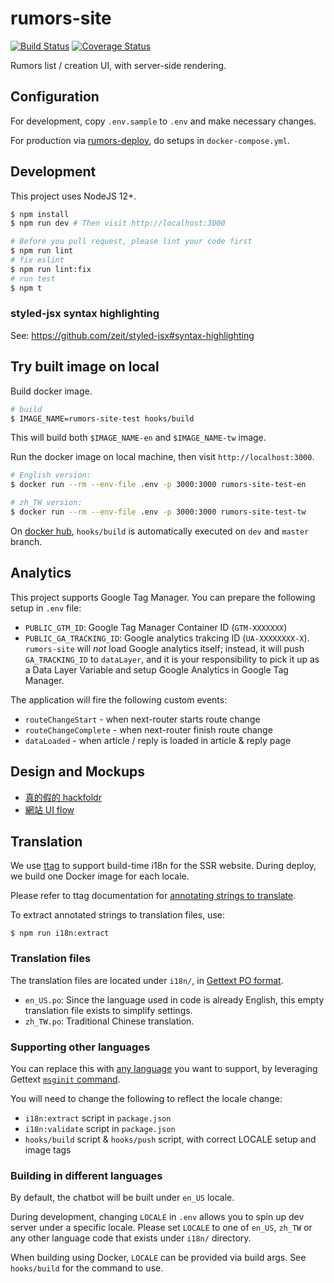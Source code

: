 # rumors-site

[![Build Status](https://travis-ci.org/cofacts/rumors-site.svg?branch=master)](https://travis-ci.org/cofacts/rumors-site) [![Coverage Status](https://coveralls.io/repos/github/cofacts/rumors-site/badge.svg?branch=master)](https://coveralls.io/github/cofacts/rumors-site?branch=master)

Rumors list / creation UI, with server-side rendering.

## Configuration

For development, copy `.env.sample` to `.env` and make necessary changes.

For production via [rumors-deploy](http://github.com/cofacts/rumors-deploy), do setups in `docker-compose.yml`.

## Development

This project uses NodeJS 12+.

``` bash
$ npm install
$ npm run dev # Then visit http://localhost:3000

# Before you pull request, please lint your code first
$ npm run lint
# fix eslint
$ npm run lint:fix
# run test
$ npm t
```
### styled-jsx syntax highlighting

See: https://github.com/zeit/styled-jsx#syntax-highlighting

## Try built image on local

Build docker image.

``` bash
# build
$ IMAGE_NAME=rumors-site-test hooks/build
```

This will build both `$IMAGE_NAME-en` and `$IMAGE_NAME-tw` image.

Run the docker image on local machine, then visit `http://localhost:3000`.

``` bash
# English version:
$ docker run --rm --env-file .env -p 3000:3000 rumors-site-test-en

# zh_TW version:
$ docker run --rm --env-file .env -p 3000:3000 rumors-site-test-tw
```

On [docker hub](https://hub.docker.com/r/cofacts/rumors-site), `hooks/build` is automatically executed on `dev` and `master` branch.

## Analytics

This project supports Google Tag Manager. You can prepare the following setup in `.env` file:
- `PUBLIC_GTM_ID`: Google Tag Manager Container ID (`GTM-XXXXXXX`)
- `PUBLIC_GA_TRACKING_ID`: Google analytics trakcing ID (`UA-XXXXXXXX-X`). `rumors-site` will *not*
  load Google analytics itself; instead, it will push `GA_TRACKING_ID` to `dataLayer`, and it is your
  responsibility to pick it up as a Data Layer Variable and setup Google Analytics in Google Tag Manager.

The application will fire the following custom events:

- `routeChangeStart` - when next-router starts route change
- `routeChangeComplete` - when next-router finish route change
- `dataLoaded` - when article / reply is loaded in article & reply page

## Design and Mockups

* [真的假的 hackfoldr](http://beta.hackfoldr.org/rumors)
* [網站 UI flow](https://i.imgur.com/lxas2Ic.jpg)


## Translation

We use [ttag](https://ttag.js.org/) to support build-time i18n for the SSR website. During deploy,
we build one Docker image for each locale.

Please refer to ttag documentation for [annotating strings to translate](https://ttag.js.org/docs/quickstart.html).

To extract annotated strings to translation files, use:

```
$ npm run i18n:extract
```

### Translation files

The translation files are located under `i18n/`, in [Gettext PO format](https://www.gnu.org/software/gettext/manual/html_node/PO-Files.html).

- `en_US.po`: Since the language used in code is already English, this empty translation file exists to simplify settings.
- `zh_TW.po`: Traditional Chinese translation.

### Supporting other languages

You can replace this with [any language](https://www.gnu.org/software/gettext/manual/html_node/Locale-Names.html) you want to support, by leveraging Gettext [`msginit` command](https://www.gnu.org/software/gettext/manual/html_node/msginit-Invocation.html).

You will need to change the following to reflect the locale change:

- `i18n:extract` script in `package.json`
- `i18n:validate` script in `package.json`
- `hooks/build` script & `hooks/push` script, with correct LOCALE setup and image tags

### Building in different languages

By default, the chatbot will be built under `en_US` locale.

During development, changing `LOCALE` in `.env` allows you to spin up dev server under a specific locale.
Please set `LOCALE` to one of `en_US`, `zh_TW` or any other language code that exists under `i18n/` directory.

When building using Docker, `LOCALE` can be provided via build args. See `hooks/build` for the command to use.
